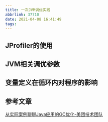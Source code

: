 ```yaml
---
title: 一次JVM调优实践
abbrlink: 37710
date: 2021-04-08 16:41:49
tags:
---
```


## JProfiler的使用

## JVM相关调优参数

## 变量定义在循环内对程序的影响

## 参考文章
[从实际案例聊聊Java应用的GC优化-美团技术团队](https://tech.meituan.com/2017/12/29/jvm-optimize.html)


